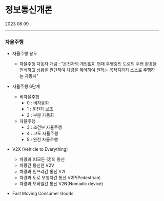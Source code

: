 <h1>정보통신개론</h2>
2023 06 09

<hr>
<h3>자율주행</h3>

- 자율주행 용도
    - 자율주행 자동차 개념
     : "운전자의 개입없이 현재 주행중인 도로의 주변 환경을 인식하고 상황을 판단하여 차량을 제어하여 원하는 목적지까지 스스로 주행하는 자동차"

- 자율주행 6단계
    - 비자율주행
        - 0 : 비자동화
        - 1 : 운전자 보조
        - 2 : 부분 자동화
    - 자율주행
        - 3 : 조건부 자율주행
        - 4 : 고도 자율주행
        - 5 : 완전 자율주행

- V2X (Vehicle to Everything)
    - 차량과 X(모든 것)의 통신
    - 차량간 통신인 V2V
    - 차량과 인프라간 통신 V2I
    - 차량과 도로 보행자간 통신 V2P(Pedestrian)
    - 차량과 모바일간 통신 V2N(Nomadic device)


- Fast Moving Consumer Goods